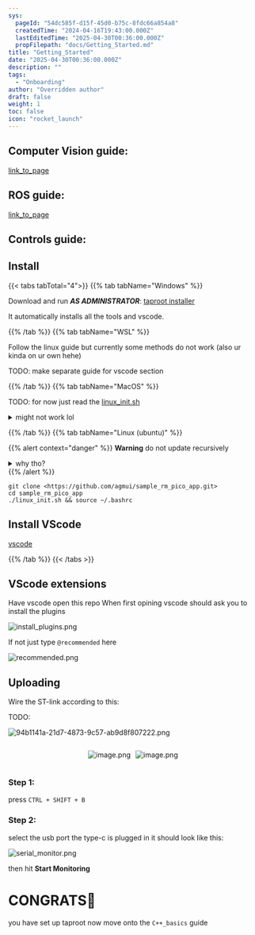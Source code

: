 ```yaml
---
sys:
  pageId: "54dc585f-d15f-45d0-b75c-8fdc66a854a8"
  createdTime: "2024-04-16T19:43:00.000Z"
  lastEditedTime: "2025-04-30T00:36:00.000Z"
  propFilepath: "docs/Getting_Started.md"
title: "Getting_Started"
date: "2025-04-30T00:36:00.000Z"
description: ""
tags:
  - "Onboarding"
author: "Overridden author"
draft: false
weight: 1
toc: false
icon: "rocket_launch"
---
```


## Computer Vision guide:

[link_to_page](86d45bc0-388b-4d26-8848-44f255f73d0e)

## ROS guide:

[link_to_page](3c76c1de-ec8f-46d6-8b0a-294005edc2d5)

## Controls guide:

## Install

{{< tabs tabTotal="4">}}
{{% tab tabName="Windows" %}}

Download and run _**AS ADMINISTRATOR**_: [taproot installer](https://github.com/Thornbots/TeachingFreshies/releases/tag/1.0)

It automatically installs all the tools and vscode.

{{% /tab %}}
{{% tab tabName="WSL" %}}

Follow the linux guide but currently some methods do not work (also ur kinda on ur own hehe)

TODO: make separate guide for vscode section

{{% /tab %}}
{{% tab tabName="MacOS" %}}

TODO: for now just read the [linux_init.sh](https://github.com/agmui/sample_rm_pico_app/blob/main/linux_init.sh)

<details>
<summary>might not work lol</summary>

`brew install libusb pkg-config`

Next install: [vscode](https://code.visualstudio.com/Download)

</details>

{{% /tab %}}
{{% tab tabName="Linux (ubuntu)" %}}

{{% alert context="danger" %}}
**Warning** do not update recursively
<details>
<summary>why tho?</summary>
There are some submodules that may go on for a while (like tinyusb) and I highly
recommend you don't need to get them.
If you want to see what submodules I update just look in `linux_init.sh`
</details>
{{% /alert %}}

```shell
git clone <https://github.com/agmui/sample_rm_pico_app.git>
cd sample_rm_pico_app
./linux_init.sh && source ~/.bashrc
```

## Install VScode

[vscode](https://code.visualstudio.com/Download)

{{% /tab %}}
{{< /tabs >}}

## VScode extensions

Have vscode open this repo
When first opining vscode should ask you to install the plugins

![install_plugins.png](https://prod-files-secure.s3.us-west-2.amazonaws.com/d518164a-d88e-44d1-a4ee-3adb3bd8bce0/89bd30f0-1825-4e77-867b-0a41ce370880/install_plugins.png?X-Amz-Algorithm=AWS4-HMAC-SHA256&X-Amz-Content-Sha256=UNSIGNED-PAYLOAD&X-Amz-Credential=ASIAZI2LB466TE3MLOND%2F20250508%2Fus-west-2%2Fs3%2Faws4_request&X-Amz-Date=20250508T140825Z&X-Amz-Expires=3600&X-Amz-Security-Token=IQoJb3JpZ2luX2VjEM7%2F%2F%2F%2F%2F%2F%2F%2F%2F%2FwEaCXVzLXdlc3QtMiJGMEQCIHRMlCccwygV0lM%2FfGu%2BKvF2PuHjMgY1Uin5hyBIF8%2FzAiAEOI8%2BjnqDona8odZgBOr2%2BS%2B%2FZvFke0%2Fgo2Wp80EXUSr%2FAwh3EAAaDDYzNzQyMzE4MzgwNSIMS1KBPdOxjg5NVK6eKtwD%2B63h94kVjzkc9Kt5FcV17LsiA4s00RdHCaBCBGwQ19C1w%2FssMQ9grV5O5tVm22bxbWY4Kv8YGadgOidba9XDtBVzHtWtvMPKeL4aaKSVMk3JCm88fOuhs3c8KqI6yKJcZne58y5kotHSfn6sKSpgzrXCYbR4pwf4FXKnOkFUH4fa6OTD1nDwZrG6k0THregGCfDhuBXa%2FPz03i41NftY5ICKSBq0VUxLADJJAssygxsk7jnsji%2BBKMURcEuE8QqHRU776Ao%2BhscgxvS2OKRPR755JKz4H7%2BG3d%2B7CVMbE8%2BQFZbuJQC%2FMAmZkHnfMxMWQQWdE%2BLQp6QluQ16Bw0ONSGwsOd4mOP99tpoYkQAMU5AkwkoZxfl%2B9mkfueteeaPDR3blLWTHs%2FTHK2RxDLms9LzWxu6Fdhs0xFSOlO27e%2FRL62rt72scV%2FNw3sYkoAl69H69BNHc9lexi6rEKz9C9ygaiR1CQFiTwzGw4fu1Z2y0FoY%2BWLHHoYL8t6mTsWb2RaZm%2BJuuZMq4LtSqq47Gs0PaU3bnEcGY58%2FnYj6%2BWoEJpFslWOm0gAaS5y7yiLrS7FjflmIHLQB1c5ZNjABzPHpeLM%2BZdPDxPD23V9eEH%2B9xRw1CRW%2FQSAUAjkwz%2BXywAY6pgFJVXAsMJUhMRTfKJyGlOV4UcWG%2Bm3DApb2KCDVYn0b2kQ5f2%2Fy95sAehol4OgAbOWmNksQZvDXACk4CG1snXNjTjNdcGomOySC%2BGYkL5hRZ597SD3uI9TNety2fw0i6y3GtcviXuZoxF9Nv2%2FFo63UtiOBfkgti6cLx4mIc50PKZ5wKDayk58qNllNkFBaq6LDzuVXPfzVzPayFQIridOJSAJFE7g5&X-Amz-Signature=aae6d8f467c07956ae7c5eb8003f3351cce860242470119cc0caee0c142ed5bc&X-Amz-SignedHeaders=host&x-id=GetObject)

If not just type `@recommended` here  

![recommended.png](https://prod-files-secure.s3.us-west-2.amazonaws.com/d518164a-d88e-44d1-a4ee-3adb3bd8bce0/61e661e9-5d85-4dfc-be0d-8d2097a5e793/recommended.png?X-Amz-Algorithm=AWS4-HMAC-SHA256&X-Amz-Content-Sha256=UNSIGNED-PAYLOAD&X-Amz-Credential=ASIAZI2LB466TE3MLOND%2F20250508%2Fus-west-2%2Fs3%2Faws4_request&X-Amz-Date=20250508T140825Z&X-Amz-Expires=3600&X-Amz-Security-Token=IQoJb3JpZ2luX2VjEM7%2F%2F%2F%2F%2F%2F%2F%2F%2F%2FwEaCXVzLXdlc3QtMiJGMEQCIHRMlCccwygV0lM%2FfGu%2BKvF2PuHjMgY1Uin5hyBIF8%2FzAiAEOI8%2BjnqDona8odZgBOr2%2BS%2B%2FZvFke0%2Fgo2Wp80EXUSr%2FAwh3EAAaDDYzNzQyMzE4MzgwNSIMS1KBPdOxjg5NVK6eKtwD%2B63h94kVjzkc9Kt5FcV17LsiA4s00RdHCaBCBGwQ19C1w%2FssMQ9grV5O5tVm22bxbWY4Kv8YGadgOidba9XDtBVzHtWtvMPKeL4aaKSVMk3JCm88fOuhs3c8KqI6yKJcZne58y5kotHSfn6sKSpgzrXCYbR4pwf4FXKnOkFUH4fa6OTD1nDwZrG6k0THregGCfDhuBXa%2FPz03i41NftY5ICKSBq0VUxLADJJAssygxsk7jnsji%2BBKMURcEuE8QqHRU776Ao%2BhscgxvS2OKRPR755JKz4H7%2BG3d%2B7CVMbE8%2BQFZbuJQC%2FMAmZkHnfMxMWQQWdE%2BLQp6QluQ16Bw0ONSGwsOd4mOP99tpoYkQAMU5AkwkoZxfl%2B9mkfueteeaPDR3blLWTHs%2FTHK2RxDLms9LzWxu6Fdhs0xFSOlO27e%2FRL62rt72scV%2FNw3sYkoAl69H69BNHc9lexi6rEKz9C9ygaiR1CQFiTwzGw4fu1Z2y0FoY%2BWLHHoYL8t6mTsWb2RaZm%2BJuuZMq4LtSqq47Gs0PaU3bnEcGY58%2FnYj6%2BWoEJpFslWOm0gAaS5y7yiLrS7FjflmIHLQB1c5ZNjABzPHpeLM%2BZdPDxPD23V9eEH%2B9xRw1CRW%2FQSAUAjkwz%2BXywAY6pgFJVXAsMJUhMRTfKJyGlOV4UcWG%2Bm3DApb2KCDVYn0b2kQ5f2%2Fy95sAehol4OgAbOWmNksQZvDXACk4CG1snXNjTjNdcGomOySC%2BGYkL5hRZ597SD3uI9TNety2fw0i6y3GtcviXuZoxF9Nv2%2FFo63UtiOBfkgti6cLx4mIc50PKZ5wKDayk58qNllNkFBaq6LDzuVXPfzVzPayFQIridOJSAJFE7g5&X-Amz-Signature=fb71cfb8416602625e8fbf2df2e7d9542aa590e041a16861cc33ed1ed2b48b52&X-Amz-SignedHeaders=host&x-id=GetObject)

## Uploading

Wire the ST-link according to this:

TODO:

![94b1141a-21d7-4873-9c57-ab9d8f807222.png](https://prod-files-secure.s3.us-west-2.amazonaws.com/d518164a-d88e-44d1-a4ee-3adb3bd8bce0/e5fad17d-ab82-4300-9f4c-505ab4b1202c/94b1141a-21d7-4873-9c57-ab9d8f807222.png?X-Amz-Algorithm=AWS4-HMAC-SHA256&X-Amz-Content-Sha256=UNSIGNED-PAYLOAD&X-Amz-Credential=ASIAZI2LB466TE3MLOND%2F20250508%2Fus-west-2%2Fs3%2Faws4_request&X-Amz-Date=20250508T140825Z&X-Amz-Expires=3600&X-Amz-Security-Token=IQoJb3JpZ2luX2VjEM7%2F%2F%2F%2F%2F%2F%2F%2F%2F%2FwEaCXVzLXdlc3QtMiJGMEQCIHRMlCccwygV0lM%2FfGu%2BKvF2PuHjMgY1Uin5hyBIF8%2FzAiAEOI8%2BjnqDona8odZgBOr2%2BS%2B%2FZvFke0%2Fgo2Wp80EXUSr%2FAwh3EAAaDDYzNzQyMzE4MzgwNSIMS1KBPdOxjg5NVK6eKtwD%2B63h94kVjzkc9Kt5FcV17LsiA4s00RdHCaBCBGwQ19C1w%2FssMQ9grV5O5tVm22bxbWY4Kv8YGadgOidba9XDtBVzHtWtvMPKeL4aaKSVMk3JCm88fOuhs3c8KqI6yKJcZne58y5kotHSfn6sKSpgzrXCYbR4pwf4FXKnOkFUH4fa6OTD1nDwZrG6k0THregGCfDhuBXa%2FPz03i41NftY5ICKSBq0VUxLADJJAssygxsk7jnsji%2BBKMURcEuE8QqHRU776Ao%2BhscgxvS2OKRPR755JKz4H7%2BG3d%2B7CVMbE8%2BQFZbuJQC%2FMAmZkHnfMxMWQQWdE%2BLQp6QluQ16Bw0ONSGwsOd4mOP99tpoYkQAMU5AkwkoZxfl%2B9mkfueteeaPDR3blLWTHs%2FTHK2RxDLms9LzWxu6Fdhs0xFSOlO27e%2FRL62rt72scV%2FNw3sYkoAl69H69BNHc9lexi6rEKz9C9ygaiR1CQFiTwzGw4fu1Z2y0FoY%2BWLHHoYL8t6mTsWb2RaZm%2BJuuZMq4LtSqq47Gs0PaU3bnEcGY58%2FnYj6%2BWoEJpFslWOm0gAaS5y7yiLrS7FjflmIHLQB1c5ZNjABzPHpeLM%2BZdPDxPD23V9eEH%2B9xRw1CRW%2FQSAUAjkwz%2BXywAY6pgFJVXAsMJUhMRTfKJyGlOV4UcWG%2Bm3DApb2KCDVYn0b2kQ5f2%2Fy95sAehol4OgAbOWmNksQZvDXACk4CG1snXNjTjNdcGomOySC%2BGYkL5hRZ597SD3uI9TNety2fw0i6y3GtcviXuZoxF9Nv2%2FFo63UtiOBfkgti6cLx4mIc50PKZ5wKDayk58qNllNkFBaq6LDzuVXPfzVzPayFQIridOJSAJFE7g5&X-Amz-Signature=9b06ca29ce86441e7f7665c3b7a7bb05e4cd2e5a2b057532cdbb4c583f80c7d0&X-Amz-SignedHeaders=host&x-id=GetObject)

<div style="display: flex;flex-direction: row; column-gap:10px; max-width: 630px;justify-content: center;">
<div>

![image.png](https://prod-files-secure.s3.us-west-2.amazonaws.com/d518164a-d88e-44d1-a4ee-3adb3bd8bce0/210ecb78-1116-4d7b-b9b7-2292f66fa2c2/image.png?X-Amz-Algorithm=AWS4-HMAC-SHA256&X-Amz-Content-Sha256=UNSIGNED-PAYLOAD&X-Amz-Credential=ASIAZI2LB466ZKI22K4P%2F20250508%2Fus-west-2%2Fs3%2Faws4_request&X-Amz-Date=20250508T140833Z&X-Amz-Expires=3600&X-Amz-Security-Token=IQoJb3JpZ2luX2VjEM7%2F%2F%2F%2F%2F%2F%2F%2F%2F%2FwEaCXVzLXdlc3QtMiJGMEQCICeC9CnA3oO%2FnyMvS1hXJcCE0mRgm%2FPnU04el3tv%2BWz8AiBZOHyoDNEAbi3%2Fpmt6Xw2RKnVxEPq3TR1mCgmSjpMxLCr%2FAwh3EAAaDDYzNzQyMzE4MzgwNSIMBAgJdFCPIkpjVmisKtwDcXHv8cSue8%2BrPpZ4inQtGw6m%2FnDg1pMVrzrSShikFN4YEkPxdaBEjTr6jLrExmVb%2FPjz6s52qlHBqfI8slOuA%2FFfnMm3ZBVxQfcn1DIz7hJedGe3afj2DE19F5AxaS9VN8mxeHNqs%2BV6FTijkpJhha7GElbWgbx%2BTCRdMoK9ZCNLvJ%2FOoGHOQvvjbhw5sbPiJo3%2FdAPTntH5FElJuXkxocdubLM061E10NpyLXiyVU4pafhI7Z79TWO7jErQ5NHTsBoIs9bZA7pXV%2B8WgNs8Pkrjg9aZ6qoVM%2B4VjT7fC6ErDMayc6J8%2Ben%2Be5IZNXm0ypOxkIR%2FikhzBGbDHTjKJgfVmX0N1PVkDd7vEj7ozNp0gpEYv9uhBecpt9PhSRGLLiDxnmofgZygwNuveIcxRTP%2Fl7djVq6AjIyXmHTaLLShvGd9p8i0RdPWDMlEFMx8Ws0yF2YmiQ%2FUFZ1Vo9gsz9DV1UWrrXMYgacLL2Y1ryf1L%2FW4%2BW6AlmKSNlfWcFOETQS7wk7G8%2FdygrWgkHJ28hkfyiSt%2FP9E9gbM0IoYF6xfWMVbVAXlrxmqoa5XmFv0akGU2i%2FElISJjdgovv%2BD4ITNRSyjRbThE91xZzzBLFDrSCVUBR%2Bnn%2FMDCrYwoeXywAY6pgHUUEFdCn6Cfb64qVdOk0xYdh%2BmGOonDwVoC7BRbz%2BNKfZqOri27pXwkthsk0LrjsMTiIsyOGxuhx239rudNB9%2FFqdt9yZm%2FbWTeXWnx4v5XbMJxFz2C%2FrGQ2M%2B92msKjKw81Ttj1vGyz7qgo4ghhVlcU8bYSX5vozg9OLBO2af%2BQFoCMEtrxj6P8FG9Q9jIDLM8yeJpCcFzeE9m9mWur8WPljaZ3Sk&X-Amz-Signature=d5caec8b88ee43c5e990dfae0a69abff8e9ae6ff12f0642975e68d1e9489805e&X-Amz-SignedHeaders=host&x-id=GetObject)

</div>
<div>

![image.png](https://prod-files-secure.s3.us-west-2.amazonaws.com/d518164a-d88e-44d1-a4ee-3adb3bd8bce0/33a0fd0f-8ca6-4a86-8e09-26e95ded1fff/image.png?X-Amz-Algorithm=AWS4-HMAC-SHA256&X-Amz-Content-Sha256=UNSIGNED-PAYLOAD&X-Amz-Credential=ASIAZI2LB466RJK3STXL%2F20250508%2Fus-west-2%2Fs3%2Faws4_request&X-Amz-Date=20250508T140835Z&X-Amz-Expires=3600&X-Amz-Security-Token=IQoJb3JpZ2luX2VjEM7%2F%2F%2F%2F%2F%2F%2F%2F%2F%2FwEaCXVzLXdlc3QtMiJGMEQCIGT5cvIthcFIP7m2xwegLTFlia4HF2bGN%2FyQHNNjTa7nAiBhuQ0JxTpYNIJrytDEfbp6Qr%2FysVXJYNyMuwyGeJN%2Fyyr%2FAwh3EAAaDDYzNzQyMzE4MzgwNSIMVIgAfoywa9N1dJNOKtwDeWRXLVbwzo%2Fum7w5%2FyykHNdUIwll7D4HMQ6zTKA1JvZ0jSjTaqociGi0u%2BRpKMOtmBlYCzveTGeoh9NDwuI4SEAXb%2FcPwM1jzJRfRHaQkWATCX1m527fEoz6wOV8H17Ji0pzZuAwwZWRsF5ndg9jMNfKOxBynajjBZL8OeLpZSZmXvNTkntt5bpMPwqxq7jvOEFj6nXf%2BIVMVUY4FguhVuXJHVzw8IYdyu7kiLh%2BeqDr8zmEEc4IyVd%2FhbIN7vkdiiR6QGhcPWG7VQWfq%2FrPCLJ8bMznj36rVKOJdVOsmIQOCHgND573NtesCkNJ93pj7RI3tvi4neO7oCfNqdB%2FNFcM%2BaHMR9LCncHC%2Fscg4TfLYPKgQwZcNL9%2B2%2B7q888JKp2ZKpJoF8ePuQV3J2K4MO%2FkOVnPP5OzLYzJ9BlSoKiGsY10lQqxggJT3JS1e6RSoXHRvAsGdCsY9Q5JU1eN7mNNuWEq0EbD04ykzE%2FRb7y%2BCcwhQ1qoOgoc023dYmGk0Z6PrLFmKoZDQM9LTjcUvrD76lZSyUYIIRy5HtNJRqG6%2FECfPVfIYjexeexnMCHGmnnJhAYyos6jJt3%2BM1DHE5oC16SZSU3Zlu7757AQ1uvnpuD5QGDB51sLt24w%2FOTywAY6pgGxKHVzWHFzvpBlvbitlUmwiVL91yu5sPYf88fp4ms1Yy6mGiCPnAiPBlyp2012xG4Vo2EOvIvCWoS2BMV0g2cdiyyDFO5uf5bQJS4RdO2VQXhIIxUeccu1t4tydiwbhdOdUcPsdqi7zdUtTXsZCdtL22jvEA56UoQiNfzsFj%2FYAmuylIR%2BOy%2BNgbUOnsbdPw0IF3BK9f%2BS9mhq5hn2sMdu1U4K6smH&X-Amz-Signature=f3894c13aa9ba5d24b57cfc7c206648fd8187eaa6e6e514fc959fc4a57841bd6&X-Amz-SignedHeaders=host&x-id=GetObject)

</div>
</div>

### Step 1:

press `CTRL + SHIFT + B`

### Step 2:

select the usb port the type-c is plugged in it should look like this:

![serial_monitor.png](https://prod-files-secure.s3.us-west-2.amazonaws.com/d518164a-d88e-44d1-a4ee-3adb3bd8bce0/f03f4774-05d4-4393-b6a0-d5efb6d315ab/serial_monitor.png?X-Amz-Algorithm=AWS4-HMAC-SHA256&X-Amz-Content-Sha256=UNSIGNED-PAYLOAD&X-Amz-Credential=ASIAZI2LB466TE3MLOND%2F20250508%2Fus-west-2%2Fs3%2Faws4_request&X-Amz-Date=20250508T140825Z&X-Amz-Expires=3600&X-Amz-Security-Token=IQoJb3JpZ2luX2VjEM7%2F%2F%2F%2F%2F%2F%2F%2F%2F%2FwEaCXVzLXdlc3QtMiJGMEQCIHRMlCccwygV0lM%2FfGu%2BKvF2PuHjMgY1Uin5hyBIF8%2FzAiAEOI8%2BjnqDona8odZgBOr2%2BS%2B%2FZvFke0%2Fgo2Wp80EXUSr%2FAwh3EAAaDDYzNzQyMzE4MzgwNSIMS1KBPdOxjg5NVK6eKtwD%2B63h94kVjzkc9Kt5FcV17LsiA4s00RdHCaBCBGwQ19C1w%2FssMQ9grV5O5tVm22bxbWY4Kv8YGadgOidba9XDtBVzHtWtvMPKeL4aaKSVMk3JCm88fOuhs3c8KqI6yKJcZne58y5kotHSfn6sKSpgzrXCYbR4pwf4FXKnOkFUH4fa6OTD1nDwZrG6k0THregGCfDhuBXa%2FPz03i41NftY5ICKSBq0VUxLADJJAssygxsk7jnsji%2BBKMURcEuE8QqHRU776Ao%2BhscgxvS2OKRPR755JKz4H7%2BG3d%2B7CVMbE8%2BQFZbuJQC%2FMAmZkHnfMxMWQQWdE%2BLQp6QluQ16Bw0ONSGwsOd4mOP99tpoYkQAMU5AkwkoZxfl%2B9mkfueteeaPDR3blLWTHs%2FTHK2RxDLms9LzWxu6Fdhs0xFSOlO27e%2FRL62rt72scV%2FNw3sYkoAl69H69BNHc9lexi6rEKz9C9ygaiR1CQFiTwzGw4fu1Z2y0FoY%2BWLHHoYL8t6mTsWb2RaZm%2BJuuZMq4LtSqq47Gs0PaU3bnEcGY58%2FnYj6%2BWoEJpFslWOm0gAaS5y7yiLrS7FjflmIHLQB1c5ZNjABzPHpeLM%2BZdPDxPD23V9eEH%2B9xRw1CRW%2FQSAUAjkwz%2BXywAY6pgFJVXAsMJUhMRTfKJyGlOV4UcWG%2Bm3DApb2KCDVYn0b2kQ5f2%2Fy95sAehol4OgAbOWmNksQZvDXACk4CG1snXNjTjNdcGomOySC%2BGYkL5hRZ597SD3uI9TNety2fw0i6y3GtcviXuZoxF9Nv2%2FFo63UtiOBfkgti6cLx4mIc50PKZ5wKDayk58qNllNkFBaq6LDzuVXPfzVzPayFQIridOJSAJFE7g5&X-Amz-Signature=9304d94ab8d14dddf02b8555d58f7667db42fcb63529f768843a1c1b330604dd&X-Amz-SignedHeaders=host&x-id=GetObject)

then hit **Start Monitoring**

# CONGRATS🎉

you have set up taproot now move onto the `C++_basics` guide
